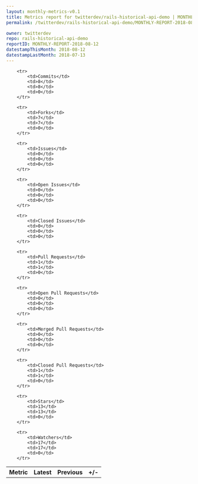 ```yaml
---
layout: monthly-metrics-v0.1
title: Metrics report for twitterdev/rails-historical-api-demo | MONTHLY-REPORT-2018-08-12 | 2018-08-12
permalink: /twitterdev/rails-historical-api-demo/MONTHLY-REPORT-2018-08-12/

owner: twitterdev
repo: rails-historical-api-demo
reportID: MONTHLY-REPORT-2018-08-12
datestampThisMonth: 2018-08-12
datestampLastMonth: 2018-07-13
---
```



<table style="width: 100%;">
    <tr>
        <th>Metric</th>
        <th>Latest</th>
        <th>Previous</th>
        <th>+/-</th>
    </tr>

        <tr>
            <td>Commits</td>
            <td>8</td>
            <td>8</td>
            <td>0</td>
        </tr>
        
        <tr>
            <td>Forks</td>
            <td>7</td>
            <td>7</td>
            <td>0</td>
        </tr>
        
        <tr>
            <td>Issues</td>
            <td>0</td>
            <td>0</td>
            <td>0</td>
        </tr>
        
        <tr>
            <td>Open Issues</td>
            <td>0</td>
            <td>0</td>
            <td>0</td>
        </tr>
        
        <tr>
            <td>Closed Issues</td>
            <td>0</td>
            <td>0</td>
            <td>0</td>
        </tr>
        
        <tr>
            <td>Pull Requests</td>
            <td>1</td>
            <td>1</td>
            <td>0</td>
        </tr>
        
        <tr>
            <td>Open Pull Requests</td>
            <td>0</td>
            <td>0</td>
            <td>0</td>
        </tr>
        
        <tr>
            <td>Merged Pull Requests</td>
            <td>0</td>
            <td>0</td>
            <td>0</td>
        </tr>
        
        <tr>
            <td>Closed Pull Requests</td>
            <td>1</td>
            <td>1</td>
            <td>0</td>
        </tr>
        
        <tr>
            <td>Stars</td>
            <td>13</td>
            <td>13</td>
            <td>0</td>
        </tr>
        
        <tr>
            <td>Watchers</td>
            <td>17</td>
            <td>17</td>
            <td>0</td>
        </tr>
        
</table>
